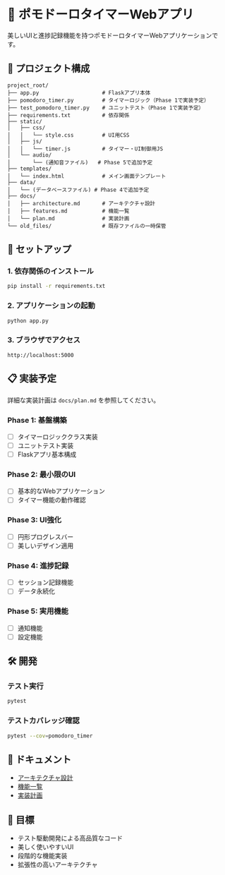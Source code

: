 # 🍅 ポモドーロタイマーWebアプリ

美しいUIと進捗記録機能を持つポモドーロタイマーWebアプリケーションです。

## 📁 プロジェクト構成

```
project_root/
├── app.py                    # Flaskアプリ本体
├── pomodoro_timer.py         # タイマーロジック（Phase 1で実装予定）
├── test_pomodoro_timer.py    # ユニットテスト（Phase 1で実装予定）
├── requirements.txt          # 依存関係
├── static/
│   ├── css/
│   │   └── style.css         # UI用CSS
│   ├── js/
│   │   └── timer.js          # タイマー・UI制御用JS
│   └── audio/
│       └── (通知音ファイル)   # Phase 5で追加予定
├── templates/
│   └── index.html            # メイン画面テンプレート
├── data/
│   └── (データベースファイル) # Phase 4で追加予定
├── docs/
│   ├── architecture.md       # アーキテクチャ設計
│   ├── features.md           # 機能一覧
│   └── plan.md               # 実装計画
└── old_files/                # 既存ファイルの一時保管
```

## 🚀 セットアップ

### 1. 依存関係のインストール

```bash
pip install -r requirements.txt
```

### 2. アプリケーションの起動

```bash
python app.py
```

### 3. ブラウザでアクセス

```
http://localhost:5000
```

## 📋 実装予定

詳細な実装計画は `docs/plan.md` を参照してください。

### Phase 1: 基盤構築
- [ ] タイマーロジッククラス実装
- [ ] ユニットテスト実装
- [ ] Flaskアプリ基本構成

### Phase 2: 最小限のUI
- [ ] 基本的なWebアプリケーション
- [ ] タイマー機能の動作確認

### Phase 3: UI強化
- [ ] 円形プログレスバー
- [ ] 美しいデザイン適用

### Phase 4: 進捗記録
- [ ] セッション記録機能
- [ ] データ永続化

### Phase 5: 実用機能
- [ ] 通知機能
- [ ] 設定機能

## 🛠️ 開発

### テスト実行

```bash
pytest
```

### テストカバレッジ確認

```bash
pytest --cov=pomodoro_timer
```

## 📖 ドキュメント

- [アーキテクチャ設計](docs/architecture.md)
- [機能一覧](docs/features.md)
- [実装計画](docs/plan.md)

## 🎯 目標

- テスト駆動開発による高品質なコード
- 美しく使いやすいUI
- 段階的な機能実装
- 拡張性の高いアーキテクチャ

